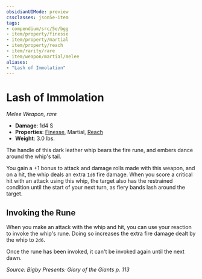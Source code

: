 ```yaml
---
obsidianUIMode: preview
cssclasses: json5e-item
tags:
- compendium/src/5e/bgg
- item/property/finesse
- item/property/martial
- item/property/reach
- item/rarity/rare
- item/weapon/martial/melee
aliases: 
- "Lash of Immolation"
---
```

# Lash of Immolation
*Melee Weapon, rare*  

- **Damage**: 1d4 S
- **Properties**: [Finesse](/compendium/rules/item-properties.md#Finesse), Martial, [Reach](/compendium/rules/item-properties.md#Reach)
- **Weight**: 3.0 lbs.

The handle of this dark leather whip bears the fire rune, and embers dance around the whip's tail.

You gain a +1 bonus to attack and damage rolls made with this weapon, and on a hit, the whip deals an extra `1d6` fire damage. When you score a critical hit with an attack using this whip, the target also has the restrained condition until the start of your next turn, as fiery bands lash around the target.

## Invoking the Rune

When you make an attack with the whip and hit, you can use your reaction to invoke the whip's rune. Doing so increases the extra fire damage dealt by the whip to `2d6`.

Once the rune has been invoked, it can't be invoked again until the next dawn.

*Source: Bigby Presents: Glory of the Giants p. 113*